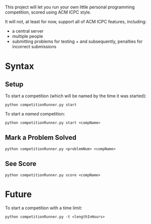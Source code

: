 This project will let you run your own little personal programming competition,
scored using ACM ICPC style.

It will not, at least for now, support all of ACM ICPC features, including:

   * a central server
   * multiple people
   * submitting problems for testing
    + and subsequently, penalties for incorrect submissions

# Syntax

## Setup

To start a competition (which will be named by the time it was started):

    python competitionRunner.py start 

To start a *named* competition:

    python competitionRunner.py start <compName>


## Mark a Problem Solved

    python competitionRunner.py <problemNum> <compName>  


## See Score

    python competitionRunner.py score <compName>

# Future

To start a competition with a time limit:

    python competitionRunner.py -t <lengthInHours>
